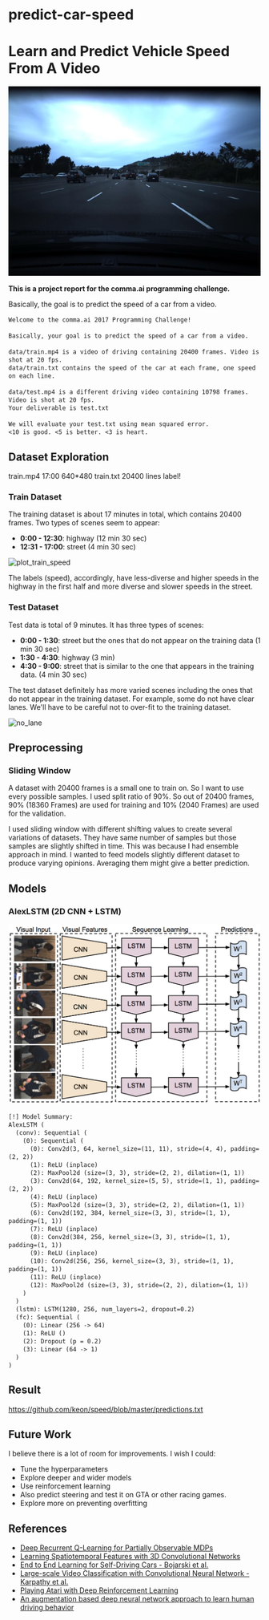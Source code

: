 # predict-car-speed

# Learn and Predict Vehicle Speed From A Video

![highway](images/highway.jpg)

**This is a project report for the comma.ai programming challenge.**

Basically, the goal is to predict the speed of a car from a video.

```
Welcome to the comma.ai 2017 Programming Challenge!

Basically, your goal is to predict the speed of a car from a video.

data/train.mp4 is a video of driving containing 20400 frames. Video is shot at 20 fps.
data/train.txt contains the speed of the car at each frame, one speed on each line.

data/test.mp4 is a different driving video containing 10798 frames.
Video is shot at 20 fps.
Your deliverable is test.txt

We will evaluate your test.txt using mean squared error.
<10 is good. <5 is better. <3 is heart.
```

## Dataset Exploration

train.mp4 17:00 640*480
train.txt 20400 lines label!

### Train Dataset

The training dataset is about 17 minutes in total, which contains 20400 frames.
Two types of scenes seem to appear:

* **0:00 - 12:30**: highway (12 min 30 sec)
* **12:31 - 17:00**: street (4 min 30 sec)

![plot_train_speed](images/plot_train_speed.jpg)

The labels (speed), accordingly, have less-diverse and higher speeds in the highway in the first half and more diverse and slower speeds in the street.


### Test Dataset

Test data is total of 9 minutes. It has three types of scenes:

* **0:00 - 1:30**: street but the ones that do not appear on the training data (1 min 30 sec)
* **1:30 - 4:30**: highway (3 min)
* **4:30 - 9:00**: street that is similar to the one that appears in the training data. (4 min 30 sec)

The test dataset definitely has more varied scenes including the ones that do not appear in the training dataset. For example, some do not have clear lanes. We'll have to be careful not to over-fit to the training dataset.

![no_lane](./images/nolane.png)


## Preprocessing


### Sliding Window

A dataset with 20400 frames is a small one to train on. So I want to use every possible samples.
I used split ratio of 90%. So out of 20400 frames, 90% (18360 Frames) are used for training and 10% (2040 Frames) are used for the validation.

I used sliding window with different shifting values to create several variations of datasets. They have same number of samples but those samples are slightly shifted in time. This was because I had ensemble approach in mind. I wanted to feed models slightly different dataset to produce varying opinions. Averaging them might give a better prediction.


## Models

### AlexLSTM (2D CNN + LSTM)

![clstm](images/clstm.png)


```
[!] Model Summary:
AlexLSTM (
  (conv): Sequential (
    (0): Sequential (
      (0): Conv2d(3, 64, kernel_size=(11, 11), stride=(4, 4), padding=(2, 2))
      (1): ReLU (inplace)
      (2): MaxPool2d (size=(3, 3), stride=(2, 2), dilation=(1, 1))
      (3): Conv2d(64, 192, kernel_size=(5, 5), stride=(1, 1), padding=(2, 2))
      (4): ReLU (inplace)
      (5): MaxPool2d (size=(3, 3), stride=(2, 2), dilation=(1, 1))
      (6): Conv2d(192, 384, kernel_size=(3, 3), stride=(1, 1), padding=(1, 1))
      (7): ReLU (inplace)
      (8): Conv2d(384, 256, kernel_size=(3, 3), stride=(1, 1), padding=(1, 1))
      (9): ReLU (inplace)
      (10): Conv2d(256, 256, kernel_size=(3, 3), stride=(1, 1), padding=(1, 1))
      (11): ReLU (inplace)
      (12): MaxPool2d (size=(3, 3), stride=(2, 2), dilation=(1, 1))
    )
  )
  (lstm): LSTM(1280, 256, num_layers=2, dropout=0.2)
  (fc): Sequential (
    (0): Linear (256 -> 64)
    (1): ReLU ()
    (2): Dropout (p = 0.2)
    (3): Linear (64 -> 1)
  )
)
```
## Result

https://github.com/keon/speed/blob/master/predictions.txt

## Future Work

I believe there is a lot of room for improvements. I wish I could:

- Tune the hyperparameters
- Explore deeper and wider models
- Use reinforcement learning
- Also predict steering and test it on GTA or other racing games.
- Explore more on preventing overfitting

## References

* [Deep Recurrent Q-Learning for Partially Observable MDPs](https://arxiv.org/abs/1507.06527)
* [Learning Spatiotemporal Features with 3D Convolutional Networks](https://arxiv.org/abs/1412.0767)
* [End to End Learning for Self-Driving Cars - Bojarski et al.](https://arxiv.org/abs/1604.07316)
* [Large-scale Video Classification with Convolutional Neural Network - Karpathy et al.](https://static.googleusercontent.com/media/research.google.com/en//pubs/archive/42455.pdf)
* [Playing Atari with Deep Reinforcement Learning](https://arxiv.org/abs/1312.5602)
* [An augmentation based deep neural network approach to learn human driving behavior](https://chatbotslife.com/using-augmentation-to-mimic-human-driving-496b569760a9)
